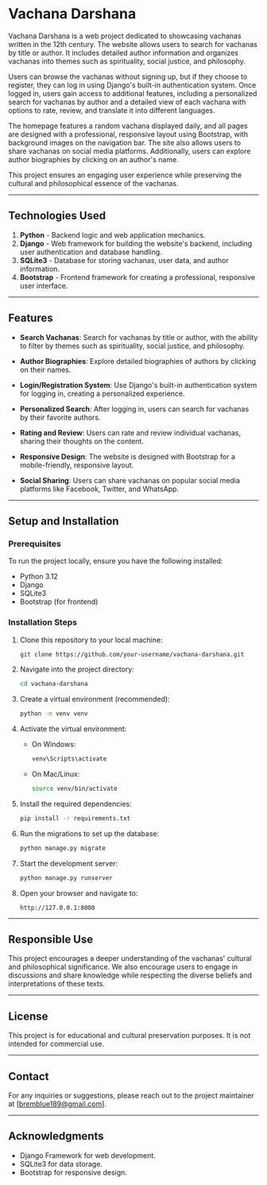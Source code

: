 
# Vachana Darshana

Vachana Darshana is a web project dedicated to showcasing vachanas written in the 12th century. The website allows users to search for vachanas by title or author. It includes detailed author information and organizes vachanas into themes such as spirituality, social justice, and philosophy. 

Users can browse the vachanas without signing up, but if they choose to register, they can log in using Django's built-in authentication system. Once logged in, users gain access to additional features, including a personalized search for vachanas by author and a detailed view of each vachana with options to rate, review, and translate it into different languages. 

The homepage features a random vachana displayed daily, and all pages are designed with a professional, responsive layout using Bootstrap, with background images on the navigation bar. The site also allows users to share vachanas on social media platforms. Additionally, users can explore author biographies by clicking on an author's name. 

This project ensures an engaging user experience while preserving the cultural and philosophical essence of the vachanas.

---

## Technologies Used

1. **Python** - Backend logic and web application mechanics.
2. **Django** - Web framework for building the website's backend, including user authentication and database handling.
3. **SQLite3** - Database for storing vachanas, user data, and author information.
4. **Bootstrap** - Frontend framework for creating a professional, responsive user interface.

---

## Features

- **Search Vachanas**: Search for vachanas by title or author, with the ability to filter by themes such as spirituality, social justice, and philosophy.
  
- **Author Biographies**: Explore detailed biographies of authors by clicking on their names.

- **Login/Registration System**: Use Django's built-in authentication system for logging in, creating a personalized experience.

- **Personalized Search**: After logging in, users can search for vachanas by their favorite authors.

- **Rating and Review**: Users can rate and review individual vachanas, sharing their thoughts on the content.

- **Responsive Design**: The website is designed with Bootstrap for a mobile-friendly, responsive layout.

- **Social Sharing**: Users can share vachanas on popular social media platforms like Facebook, Twitter, and WhatsApp.

---

## Setup and Installation

### Prerequisites

To run the project locally, ensure you have the following installed:

- Python 3.12
- Django
- SQLite3
- Bootstrap (for frontend)

### Installation Steps

1. Clone this repository to your local machine:
   ```bash
   git clone https://github.com/your-username/vachana-darshana.git
   ```

2. Navigate into the project directory:
   ```bash
   cd vachana-darshana
   ```

3. Create a virtual environment (recommended):
   ```bash
   python -m venv venv
   ```

4. Activate the virtual environment:
   - On Windows:
     ```bash
     venv\Scripts\activate
     ```
   - On Mac/Linux:
     ```bash
     source venv/bin/activate
     ```

5. Install the required dependencies:
   ```bash
   pip install -r requirements.txt
   ```

6. Run the migrations to set up the database:
   ```bash
   python manage.py migrate
   ```

7. Start the development server:
   ```bash
   python manage.py runserver
   ```

8. Open your browser and navigate to:
   ```text
   http://127.0.0.1:8000
   ```

---

## Responsible Use

This project encourages a deeper understanding of the vachanas' cultural and philosophical significance. We also encourage users to engage in discussions and share knowledge while respecting the diverse beliefs and interpretations of these texts.

---

## License

This project is for educational and cultural preservation purposes. It is not intended for commercial use.

---

## Contact

For any inquiries or suggestions, please reach out to the project maintainer at [bremblue189@gmail.com].

---

## Acknowledgments

- Django Framework for web development.
- SQLite3 for data storage.
- Bootstrap for responsive design.
```
